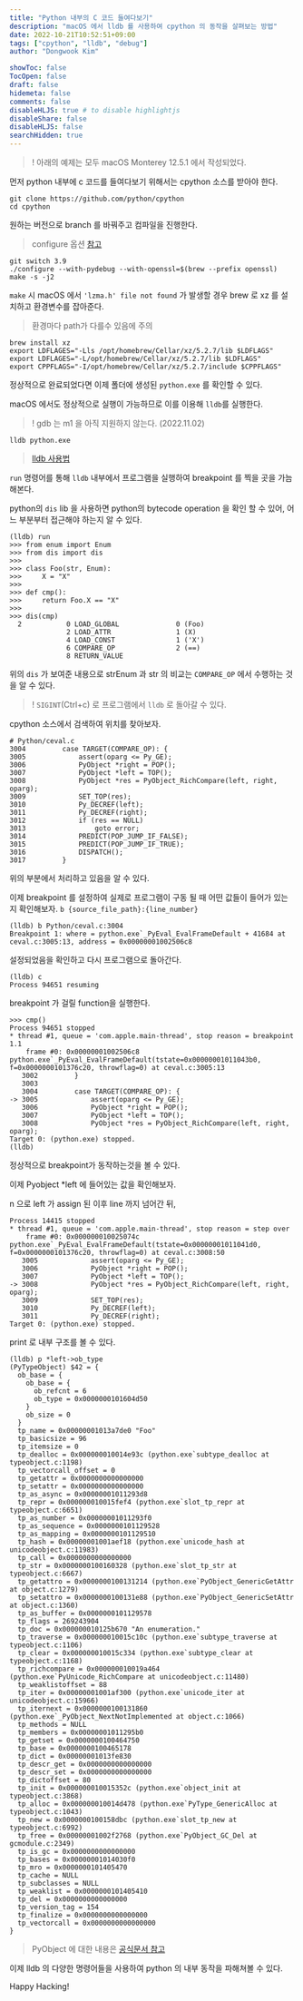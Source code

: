 ```yaml
---
title: "Python 내부의 C 코드 들여다보기"
description: "macOS 에서 lldb 를 사용하여 cpython 의 동작을 살펴보는 방법"
date: 2022-10-21T10:52:51+09:00
tags: ["cpython", "lldb", "debug"]
author: "Dongwook Kim"

showToc: false
TocOpen: false
draft: false
hidemeta: false
comments: false
disableHLJS: true # to disable highlightjs
disableShare: false
disableHLJS: false
searchHidden: true
---
```


> ! 아래의 예제는 모두 macOS Monterey 12.5.1 에서 작성되었다.


먼저 python 내부에 c 코드를 들여다보기 위해서는 cpython 소스를 받아야 한다.

```shell
git clone https://github.com/python/cpython
cd cpython
```

원하는 버전으로 branch 를 바꿔주고 컴파일을 진행한다.

> configure 옵션 [참고](https://docs.python.org/3/using/configure.html)

```shell
git switch 3.9
./configure --with-pydebug --with-openssl=$(brew --prefix openssl)
make -s -j2
```

`make` 시 macOS 에서 `'lzma.h' file not found` 가 발생할 경우 brew 로 xz 를 설치하고 환경변수를 잡아준다.

> 환경마다 path가 다를수 있음에 주의
```
brew install xz
export LDFLAGES="-Lls /opt/homebrew/Cellar/xz/5.2.7/lib $LDFLAGS"
export LDFLAGES="-L/opt/homebrew/Cellar/xz/5.2.7/lib $LDFLAGS"
export CPPFLAGS="-I/opt/homebrew/Cellar/xz/5.2.7/include $CPPFLAGS"
```

정상적으로 완료되었다면 이제 폴더에 생성된 `python.exe` 를 확인할 수 있다.

macOS 에서도 정상적으로 실행이 가능하므로 이를 이용해 `lldb`를 실행한다.

> ! gdb 는 m1 을 아직 지원하지 않는다. (2022.11.02)

```shell
lldb python.exe
```

> [lldb 사용법](https://lldb.llvm.org/use/tutorial.html)

`run` 명령어를 통해 `lldb` 내부에서 프로그램을 실행하여 breakpoint 를 찍을 곳을 가늠해본다.

python의 `dis` lib 을 사용하면 python의 bytecode operation 을 확인 할 수 있어, 어느 부분부터 접근해야 하는지 알 수 있다.

```shell
(lldb) run
>>> from enum import Enum
>>> from dis import dis
>>>
>>> class Foo(str, Enum):
>>>     X = "X"
>>> 
>>> def cmp():
>>>     return Foo.X == "X" 
>>> 
>>> dis(cmp)
  2           0 LOAD_GLOBAL              0 (Foo)
              2 LOAD_ATTR                1 (X)
              4 LOAD_CONST               1 ('X')
              6 COMPARE_OP               2 (==)
              8 RETURN_VALUE
```
위의 `dis` 가 보여준 내용으로 strEnum 과 str 의 비교는 `COMPARE_OP` 에서 수행하는 것을 알 수 있다.
> ! `SIGINT`(Ctrl+c) 로 프로그램에서 `lldb` 로 돌아갈 수 있다.

cpython 소스에서 검색하여 위치를 찾아보자.

```shell
# Python/ceval.c
3004         case TARGET(COMPARE_OP): {
3005             assert(oparg <= Py_GE);
3006             PyObject *right = POP();
3007             PyObject *left = TOP();
3008             PyObject *res = PyObject_RichCompare(left, right, oparg);
3009             SET_TOP(res);
3010             Py_DECREF(left);
3011             Py_DECREF(right);
3012             if (res == NULL)
3013                 goto error;
3014             PREDICT(POP_JUMP_IF_FALSE);
3015             PREDICT(POP_JUMP_IF_TRUE);
3016             DISPATCH();
3017         }
```

위의 부분에서 처리하고 있음을 알 수 있다.

이제 breakpoint 를 설정하여 실제로 프로그램이 구동 될 때 어떤 값들이 들어가 있는지 확인해보자.
`b {source_file_path}:{line_number}`

```shell
(lldb) b Python/ceval.c:3004
Breakpoint 1: where = python.exe`_PyEval_EvalFrameDefault + 41684 at ceval.c:3005:13, address = 0x00000001002506c8
```

설정되었음을 확인하고 다시 프로그램으로 돌아간다.

```shell
(lldb) c
Process 94651 resuming
```

breakpoint 가 걸릴 function을 실행한다.
```
>>> cmp()
Process 94651 stopped
* thread #1, queue = 'com.apple.main-thread', stop reason = breakpoint 1.1
    frame #0: 0x00000001002506c8 python.exe`_PyEval_EvalFrameDefault(tstate=0x00000001011043b0, f=0x0000000101376c20, throwflag=0) at ceval.c:3005:13
   3002         }
   3003 
   3004         case TARGET(COMPARE_OP): {
-> 3005             assert(oparg <= Py_GE);
   3006             PyObject *right = POP();
   3007             PyObject *left = TOP();
   3008             PyObject *res = PyObject_RichCompare(left, right, oparg);
Target 0: (python.exe) stopped.
(lldb) 
```

정상적으로 breakpoint가 동작하는것을 볼 수 있다.

이제 Pyobject *left 에 들어있는 값을 확인해보자.

n 으로 left 가 assign 된 이후 line 까지 넘어간 뒤,
```shell
Process 14415 stopped
* thread #1, queue = 'com.apple.main-thread', stop reason = step over
    frame #0: 0x000000010025074c python.exe`_PyEval_EvalFrameDefault(tstate=0x00000001011041d0, f=0x0000000101376c20, throwflag=0) at ceval.c:3008:50
   3005	            assert(oparg <= Py_GE);
   3006	            PyObject *right = POP();
   3007	            PyObject *left = TOP();
-> 3008	            PyObject *res = PyObject_RichCompare(left, right, oparg);
   3009	            SET_TOP(res);
   3010	            Py_DECREF(left);
   3011	            Py_DECREF(right);
Target 0: (python.exe) stopped.
```

print 로 내부 구조를 볼 수 있다.
```shell
(lldb) p *left->ob_type
(PyTypeObject) $42 = {
  ob_base = {
    ob_base = {
      ob_refcnt = 6
      ob_type = 0x0000000101604d50
    }
    ob_size = 0
  }
  tp_name = 0x00000001013a7de0 "Foo"
  tp_basicsize = 96
  tp_itemsize = 0
  tp_dealloc = 0x000000010014e93c (python.exe`subtype_dealloc at typeobject.c:1198)
  tp_vectorcall_offset = 0
  tp_getattr = 0x0000000000000000
  tp_setattr = 0x0000000000000000
  tp_as_async = 0x00000001011293d8
  tp_repr = 0x000000010015fef4 (python.exe`slot_tp_repr at typeobject.c:6651)
  tp_as_number = 0x00000001011293f0
  tp_as_sequence = 0x0000000101129528
  tp_as_mapping = 0x0000000101129510
  tp_hash = 0x00000001001aef18 (python.exe`unicode_hash at unicodeobject.c:11983)
  tp_call = 0x0000000000000000
  tp_str = 0x0000000100160328 (python.exe`slot_tp_str at typeobject.c:6667)
  tp_getattro = 0x0000000100131214 (python.exe`PyObject_GenericGetAttr at object.c:1279)
  tp_setattro = 0x0000000100131e88 (python.exe`PyObject_GenericSetAttr at object.c:1360)
  tp_as_buffer = 0x0000000101129578
  tp_flags = 269243904
  tp_doc = 0x000000010125b670 "An enumeration."
  tp_traverse = 0x000000010015c10c (python.exe`subtype_traverse at typeobject.c:1106)
  tp_clear = 0x000000010015c334 (python.exe`subtype_clear at typeobject.c:1168)
  tp_richcompare = 0x000000010019a464 (python.exe`PyUnicode_RichCompare at unicodeobject.c:11480)
  tp_weaklistoffset = 88
  tp_iter = 0x00000001001af300 (python.exe`unicode_iter at unicodeobject.c:15966)
  tp_iternext = 0x0000000100131860 (python.exe`_PyObject_NextNotImplemented at object.c:1066)
  tp_methods = NULL
  tp_members = 0x00000001011295b0
  tp_getset = 0x0000000100464750
  tp_base = 0x0000000100465178
  tp_dict = 0x00000001013fe830
  tp_descr_get = 0x0000000000000000
  tp_descr_set = 0x0000000000000000
  tp_dictoffset = 80
  tp_init = 0x000000010015352c (python.exe`object_init at typeobject.c:3868)
  tp_alloc = 0x000000010014d478 (python.exe`PyType_GenericAlloc at typeobject.c:1043)
  tp_new = 0x0000000100158dbc (python.exe`slot_tp_new at typeobject.c:6992)
  tp_free = 0x00000001002f2768 (python.exe`PyObject_GC_Del at gcmodule.c:2349)
  tp_is_gc = 0x0000000000000000
  tp_bases = 0x00000001014030f0
  tp_mro = 0x0000000101405470
  tp_cache = NULL
  tp_subclasses = NULL
  tp_weaklist = 0x0000000101405410
  tp_del = 0x0000000000000000
  tp_version_tag = 154
  tp_finalize = 0x0000000000000000
  tp_vectorcall = 0x0000000000000000
}
```

> PyObject 에 대한 내용은 [공식문서 참고](https://docs.python.org/ko/3/c-api/structures.html#c.PyObject)

이제 lldb 의 다양한 명령어들을 사용하여 python 의 내부 동작을 파해쳐볼 수 있다.

Happy Hacking!